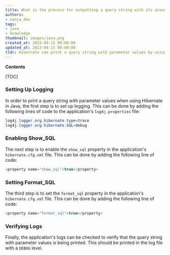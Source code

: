 ```yaml
---
title: What is the process for outputting a query string with its associated parameter values when using hibernate?
authors:
- nanja_dev
tags:
- java
- knowledge
thumbnail: images/java.png
created_at: 2023-04-15 00:00:00
updated_at: 2023-04-15 00:00:00
tldr: Hibernate can print a query string with parameter values by using the toString() method on a Query object.
---
```


**Contents**

[TOC]

### Setting Up Logging

In order to print a query string with parameter values when using Hibernate in Java, the first step is to set up logging. This can be done by adding the following lines of code to the application's `log4j.properties` file:

```java
log4j.logger.org.hibernate.type=trace
log4j.logger.org.hibernate.SQL=debug
```

### Enabling Show_SQL

The next step is to enable the `show_sql` property in the application's `hibernate.cfg.xml` file. This can be done by adding the following line of code:

```java
<property name="show_sql">true</property>
```

### Setting Format_SQL

The third step is to set the `format_sql` property in the application's `hibernate.cfg.xml` file. This can be done by adding the following line of code:

```java
<property name="format_sql">true</property>
```

### Verifying Logs

Finally, the application's logs can be checked to verify that the query string with parameter values is being printed. This should be printed in the log file with a `DEBUG` level.

